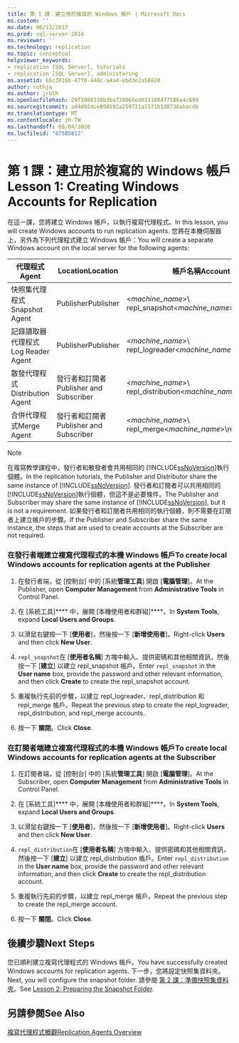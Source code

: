 ```yaml
---
title: 第 1 課：建立用於複寫的 Windows 帳戶 | Microsoft Docs
ms.custom: ''
ms.date: 06/13/2017
ms.prod: sql-server-2014
ms.reviewer: ''
ms.technology: replication
ms.topic: conceptual
helpviewer_keywords:
- replication [SQL Server], tutorials
- replication [SQL Server], administering
ms.assetid: 65c3816b-47f0-448c-a4a4-ebd3e2a58820
author: rothja
ms.author: jroth
ms.openlocfilehash: 29f1008338b3ba728066ed611108477586a4c899
ms.sourcegitcommit: ad4d92dce894592a259721a1571b1d8736abacdb
ms.translationtype: MT
ms.contentlocale: zh-TW
ms.lasthandoff: 08/04/2020
ms.locfileid: "87585812"
---
```

# <a name="lesson-1-creating-windows-accounts-for-replication"></a><span data-ttu-id="dce6f-102">第 1 課：建立用於複寫的 Windows 帳戶</span><span class="sxs-lookup"><span data-stu-id="dce6f-102">Lesson 1: Creating Windows Accounts for Replication</span></span>
  <span data-ttu-id="dce6f-103">在這一課，您將建立 Windows 帳戶，以執行複寫代理程式。</span><span class="sxs-lookup"><span data-stu-id="dce6f-103">In this lesson, you will create Windows accounts to run replication agents.</span></span> <span data-ttu-id="dce6f-104">您將在本機伺服器上，另外為下列代理程式建立 Windows 帳戶：</span><span class="sxs-lookup"><span data-stu-id="dce6f-104">You will create a separate Windows account on the local server for the following agents:</span></span>  
  
|<span data-ttu-id="dce6f-105">代理程式</span><span class="sxs-lookup"><span data-stu-id="dce6f-105">Agent</span></span>|<span data-ttu-id="dce6f-106">Location</span><span class="sxs-lookup"><span data-stu-id="dce6f-106">Location</span></span>|<span data-ttu-id="dce6f-107">帳戶名稱</span><span class="sxs-lookup"><span data-stu-id="dce6f-107">Account name</span></span>|  
|-----------|--------------|------------------|  
|<span data-ttu-id="dce6f-108">快照集代理程式</span><span class="sxs-lookup"><span data-stu-id="dce6f-108">Snapshot Agent</span></span>|<span data-ttu-id="dce6f-109">Publisher</span><span class="sxs-lookup"><span data-stu-id="dce6f-109">Publisher</span></span>|<span data-ttu-id="dce6f-110">\<*machine_name*>\ repl_snapshot</span><span class="sxs-lookup"><span data-stu-id="dce6f-110">\<*machine_name*>\repl_snapshot</span></span>|  
|<span data-ttu-id="dce6f-111">記錄讀取器代理程式</span><span class="sxs-lookup"><span data-stu-id="dce6f-111">Log Reader Agent</span></span>|<span data-ttu-id="dce6f-112">Publisher</span><span class="sxs-lookup"><span data-stu-id="dce6f-112">Publisher</span></span>|<span data-ttu-id="dce6f-113">\<*machine_name*>\ repl_logreader</span><span class="sxs-lookup"><span data-stu-id="dce6f-113">\<*machine_name*>\repl_logreader</span></span>|  
|<span data-ttu-id="dce6f-114">散發代理程式</span><span class="sxs-lookup"><span data-stu-id="dce6f-114">Distribution Agent</span></span>|<span data-ttu-id="dce6f-115">發行者和訂閱者</span><span class="sxs-lookup"><span data-stu-id="dce6f-115">Publisher and Subscriber</span></span>|<span data-ttu-id="dce6f-116">\<*machine_name*>\ repl_distribution</span><span class="sxs-lookup"><span data-stu-id="dce6f-116">\<*machine_name*>\repl_distribution</span></span>|  
|<span data-ttu-id="dce6f-117">合併代理程式</span><span class="sxs-lookup"><span data-stu-id="dce6f-117">Merge Agent</span></span>|<span data-ttu-id="dce6f-118">發行者和訂閱者</span><span class="sxs-lookup"><span data-stu-id="dce6f-118">Publisher and Subscriber</span></span>|<span data-ttu-id="dce6f-119">\<*machine_name*>\ repl_merge</span><span class="sxs-lookup"><span data-stu-id="dce6f-119">\<*machine_name*>\repl_merge</span></span>|  
  
> [!NOTE]  
>  <span data-ttu-id="dce6f-120">在複寫教學課程中，發行者和散發者會共用相同的 [!INCLUDE[ssNoVersion](../../includes/ssnoversion-md.md)]執行個體。</span><span class="sxs-lookup"><span data-stu-id="dce6f-120">In the replication tutorials, the Publisher and Distributor share the same instance of [!INCLUDE[ssNoVersion](../../includes/ssnoversion-md.md)].</span></span> <span data-ttu-id="dce6f-121">發行者和訂閱者可以共用相同的 [!INCLUDE[ssNoVersion](../../includes/ssnoversion-md.md)]執行個體，但這不是必要條件。</span><span class="sxs-lookup"><span data-stu-id="dce6f-121">The Publisher and Subscriber may share the same instance of [!INCLUDE[ssNoVersion](../../includes/ssnoversion-md.md)], but it is not a requirement.</span></span> <span data-ttu-id="dce6f-122">如果發行者和訂閱者共用相同的執行個體，則不需要在訂閱者上建立帳戶的步驟。</span><span class="sxs-lookup"><span data-stu-id="dce6f-122">If the Publisher and Subscriber share the same instance, the steps that are used to create accounts at the Subscriber are not required.</span></span>  
  
### <a name="to-create-local-windows-accounts-for-replication-agents-at-the-publisher"></a><span data-ttu-id="dce6f-123">在發行者端建立複寫代理程式的本機 Windows 帳戶</span><span class="sxs-lookup"><span data-stu-id="dce6f-123">To create local Windows accounts for replication agents at the Publisher</span></span>  
  
1.  <span data-ttu-id="dce6f-124">在發行者端，從 [控制台] 中的 [系統**管理工具**] 開啟 [**電腦管理**]。</span><span class="sxs-lookup"><span data-stu-id="dce6f-124">At the Publisher, open **Computer Management** from **Administrative Tools** in Control Panel.</span></span>  
  
2.  <span data-ttu-id="dce6f-125">在 [系統工具]\*\*\*\* 中，展開 [本機使用者和群組]\*\*\*\*。</span><span class="sxs-lookup"><span data-stu-id="dce6f-125">In **System Tools**, expand **Local Users and Groups**.</span></span>  
  
3.  <span data-ttu-id="dce6f-126">以滑鼠右鍵按一下 [**使用者**]，然後按一下 [**新增使用者**]。</span><span class="sxs-lookup"><span data-stu-id="dce6f-126">Right-click **Users** and then click **New User**.</span></span>  
  
4.  <span data-ttu-id="dce6f-127">`repl_snapshot`在 [**使用者名稱**] 方塊中輸入、提供密碼和其他相關資訊，然後按一下 [**建立**] 以建立 repl_snapshot 帳戶。</span><span class="sxs-lookup"><span data-stu-id="dce6f-127">Enter `repl_snapshot` in the **User name** box, provide the password and other relevant information, and then click **Create** to create the repl_snapshot account.</span></span>  
  
5.  <span data-ttu-id="dce6f-128">重複執行先前的步驟，以建立 repl_logreader、repl_distribution 和 repl_merge 帳戶。</span><span class="sxs-lookup"><span data-stu-id="dce6f-128">Repeat the previous step to create the repl_logreader, repl_distribution, and repl_merge accounts.</span></span>  
  
6.  <span data-ttu-id="dce6f-129">按一下 **關閉**。</span><span class="sxs-lookup"><span data-stu-id="dce6f-129">Click **Close**.</span></span>  
  
### <a name="to-create-local-windows-accounts-for-replication-agents-at-the-subscriber"></a><span data-ttu-id="dce6f-130">在訂閱者端建立複寫代理程式的本機 Windows 帳戶</span><span class="sxs-lookup"><span data-stu-id="dce6f-130">To create local Windows accounts for replication agents at the Subscriber</span></span>  
  
1.  <span data-ttu-id="dce6f-131">在訂閱者端，從 [控制台] 中的 [系統**管理工具**] 開啟 [**電腦管理**]。</span><span class="sxs-lookup"><span data-stu-id="dce6f-131">At the Subscriber, open **Computer Management** from **Administrative Tools** in Control Panel.</span></span>  
  
2.  <span data-ttu-id="dce6f-132">在 [系統工具]\*\*\*\* 中，展開 [本機使用者和群組]\*\*\*\*。</span><span class="sxs-lookup"><span data-stu-id="dce6f-132">In **System Tools**, expand **Local Users and Groups**.</span></span>  
  
3.  <span data-ttu-id="dce6f-133">以滑鼠右鍵按一下 [**使用者**]，然後按一下 [**新增使用者**]。</span><span class="sxs-lookup"><span data-stu-id="dce6f-133">Right-click **Users** and then click **New User**.</span></span>  
  
4.  <span data-ttu-id="dce6f-134">`repl_distribution`在 [**使用者名稱**] 方塊中輸入、提供密碼和其他相關資訊，然後按一下 [**建立**] 以建立 repl_distribution 帳戶。</span><span class="sxs-lookup"><span data-stu-id="dce6f-134">Enter `repl_distribution` in the **User name** box, provide the password and other relevant information, and then click **Create** to create the repl_distribution account.</span></span>  
  
5.  <span data-ttu-id="dce6f-135">重複執行先前的步驟，以建立 repl_merge 帳戶。</span><span class="sxs-lookup"><span data-stu-id="dce6f-135">Repeat the previous step to create the repl_merge account.</span></span>  
  
6.  <span data-ttu-id="dce6f-136">按一下 **關閉**。</span><span class="sxs-lookup"><span data-stu-id="dce6f-136">Click **Close**.</span></span>  
  
## <a name="next-steps"></a><span data-ttu-id="dce6f-137">後續步驟</span><span class="sxs-lookup"><span data-stu-id="dce6f-137">Next Steps</span></span>  
 <span data-ttu-id="dce6f-138">您已順利建立複寫代理程式的 Windows 帳戶。</span><span class="sxs-lookup"><span data-stu-id="dce6f-138">You have successfully created Windows accounts for replication agents.</span></span> <span data-ttu-id="dce6f-139">下一步，您將設定快照集資料夾。</span><span class="sxs-lookup"><span data-stu-id="dce6f-139">Next, you will configure the snapshot folder.</span></span> <span data-ttu-id="dce6f-140">請參閱 [第 2 課：準備快照集資料夾](lesson-2-preparing-the-snapshot-folder.md)。</span><span class="sxs-lookup"><span data-stu-id="dce6f-140">See [Lesson 2: Preparing the Snapshot Folder](lesson-2-preparing-the-snapshot-folder.md).</span></span>  
  
## <a name="see-also"></a><span data-ttu-id="dce6f-141">另請參閱</span><span class="sxs-lookup"><span data-stu-id="dce6f-141">See Also</span></span>  
 [<span data-ttu-id="dce6f-142">複寫代理程式概觀</span><span class="sxs-lookup"><span data-stu-id="dce6f-142">Replication Agents Overview</span></span>](agents/replication-agents-overview.md)  
  
  
